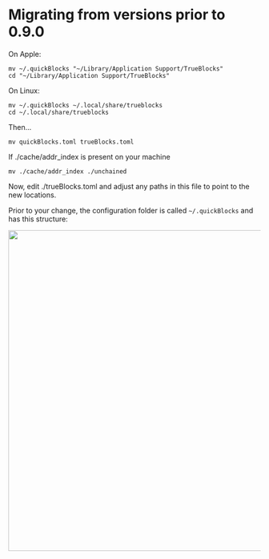 # Migrating from versions prior to 0.9.0

On Apple:

```[bash]
mv ~/.quickBlocks "~/Library/Application Support/TrueBlocks"
cd "~/Library/Application Support/TrueBlocks"
```

On Linux:

```[bash]
mv ~/.quickBlocks ~/.local/share/trueblocks
cd ~/.local/share/trueblocks
```

Then...

```[bash]
mv quickBlocks.toml trueBlocks.toml
```

If ./cache/addr_index is present on your machine

```[bash]
mv ./cache/addr_index ./unchained
```

Now, edit ./trueBlocks.toml and adjust any paths in this file to point to the new locations.

Prior to your change, the configuration folder is called `~/.quickBlocks` and has this structure:

<img src="https://github.com/TrueBlocks/trueblocks-core/blob/new-default-dir/src/other/migrations/folders.jpg" width="640" />
